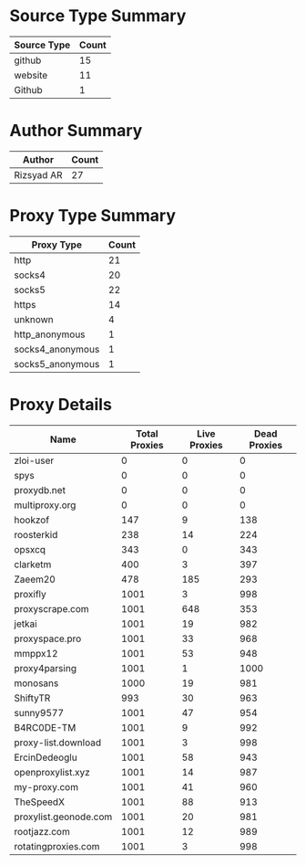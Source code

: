 # Source Type Summary

| Source Type | Count |
|-------------|-------|
| github | 15 |
| website | 11 |
| Github | 1 |


# Author Summary

| Author | Count |
|--------|-------|
| Rizsyad AR | 27 |


# Proxy Type Summary

| Proxy Type | Count |
|------------|-------|
| http | 21 |
| socks4 | 20 |
| socks5 | 22 |
| https | 14 |
| unknown | 4 |
| http_anonymous | 1 |
| socks4_anonymous | 1 |
| socks5_anonymous | 1 |


# Proxy Details

| Name | Total Proxies | Live Proxies | Dead Proxies |
|------|---------------|--------------|---------------|
| zloi-user | 0 | 0 | 0 |
| spys | 0 | 0 | 0 |
| proxydb.net | 0 | 0 | 0 |
| multiproxy.org | 0 | 0 | 0 |
| hookzof | 147 | 9 | 138 |
| roosterkid | 238 | 14 | 224 |
| opsxcq | 343 | 0 | 343 |
| clarketm | 400 | 3 | 397 |
| Zaeem20 | 478 | 185 | 293 |
| proxifly | 1001 | 3 | 998 |
| proxyscrape.com | 1001 | 648 | 353 |
| jetkai | 1001 | 19 | 982 |
| proxyspace.pro | 1001 | 33 | 968 |
| mmppx12 | 1001 | 53 | 948 |
| proxy4parsing | 1001 | 1 | 1000 |
| monosans | 1000 | 19 | 981 |
| ShiftyTR | 993 | 30 | 963 |
| sunny9577 | 1001 | 47 | 954 |
| B4RC0DE-TM | 1001 | 9 | 992 |
| proxy-list.download | 1001 | 3 | 998 |
| ErcinDedeoglu | 1001 | 58 | 943 |
| openproxylist.xyz | 1001 | 14 | 987 |
| my-proxy.com | 1001 | 41 | 960 |
| TheSpeedX | 1001 | 88 | 913 |
| proxylist.geonode.com | 1001 | 20 | 981 |
| rootjazz.com | 1001 | 12 | 989 |
| rotatingproxies.com | 1001 | 3 | 998 |
